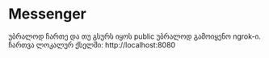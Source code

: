 # Messenger
უბრალოდ ჩართე და თუ გსურს იყოს public უბრალოდ გამოიყენო ngrok-ი.
ჩართვა ლოკალურ ქსელში:
http://localhost:8080
